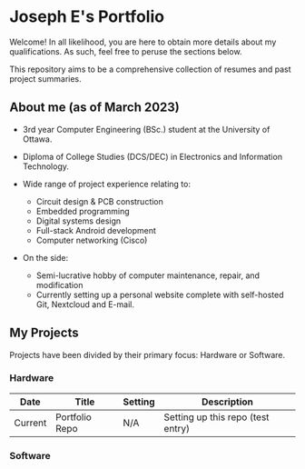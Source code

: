 # Joseph E's Portfolio

Welcome! In all likelihood, you are here to obtain more details about my qualifications.
As such, feel free to peruse the sections below.

This repository aims to be a comprehensive collection of resumes and past project summaries.

## About me (as of March 2023)

- 3rd year Computer Engineering (BSc.) student at the University of Ottawa.
- Diploma of College Studies (DCS/DEC) in Electronics and Information Technology.

- Wide range of project experience relating to:
	- Circuit design & PCB construction
	- Embedded programming
	- Digital systems design
	- Full-stack Android development
	- Computer networking (Cisco)

- On the side:
	- Semi-lucrative hobby of computer maintenance, repair, and modification 
	- Currently setting up a personal website complete with self-hosted Git, Nextcloud and E-mail.

## My Projects

Projects have been divided by their primary focus: Hardware or Software.

### Hardware
|Date|Title|Setting|Description|
|---|---|---|---|
|Current| Portfolio Repo | N/A | Setting up this repo (test entry)|

### Software


